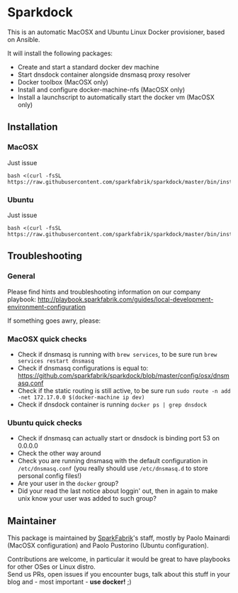 # Sparkdock

This is an automatic MacOSX and Ubuntu Linux Docker provisioner, based on Ansible.

It will install the following packages:

* Create and start a standard docker dev machine
* Start dnsdock container alongside dnsmasq proxy resolver
* Docker toolbox (MacOSX only)
* Install and configure docker-machine-nfs (MacOSX only)
* Install a launchscript to automatically start the docker vm (MacOSX only)

##

## Installation

### MacOSX

Just issue

```
bash <(curl -fsSL https://raw.githubusercontent.com/sparkfabrik/sparkdock/master/bin/install.macosx)
```

### Ubuntu

Just issue

```
bash <(curl -fsSL https://raw.githubusercontent.com/sparkfabrik/sparkdock/master/bin/install.ubuntu)
```

## Troubleshooting

### General

Please find hints and troubleshooting information on our company playbook: http://playbook.sparkfabrik.com/guides/local-development-environment-configuration

If something goes awry, please:

### MacOSX quick checks

* Check if dnsmasq is running with `brew services`, to be sure run `brew services restart dnsmasq`
* Check if dnsmasq configurations is equal to: https://github.com/sparkfabrik/sparkdock/blob/master/config/osx/dnsmasq.conf
* Check if the static routing is still active, to be sure run `sudo route -n add -net 172.17.0.0 $(docker-machine ip dev)`
* Check if dnsdock container is running `docker ps | grep dnsdock`

### Ubuntu quick checks

* Check if dnsmasq can actually start or dnsdock is binding port 53 on 0.0.0.0
* Check the other way around
* Check you are running dnsmasq with the default configuration in `/etc/dnsmasq.conf` (you really should use `/etc/dnsmasq.d` to store personal config files!)
* Are your user in the `docker` group?
* Did your read the last notice about loggin' out, then in again to make unix know your user was added to such group?

## Maintainer

This package is maintained by [SparkFabrik](https://www.sparkfabrik.com)'s staff, mostly by Paolo Mainardi (MacOSX configuration) and Paolo Pustorino (Ubuntu configuration).

Contributions are welcome, in particular it would be great to have playbooks for other OSes or Linux distro.  
Send us PRs, open issues if you encounter bugs, talk about this stuff in your blog and - most important - **use docker!** ;)

